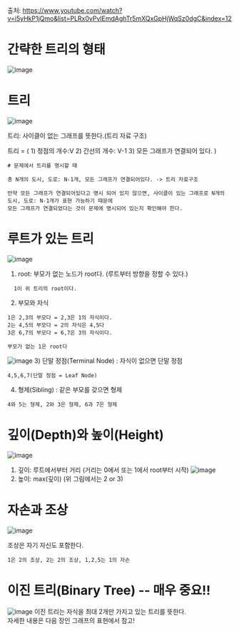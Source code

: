 출처: https://www.youtube.com/watch?v=i5yHkP1jQmo&list=PLRx0vPvlEmdAghTr5mXQxGpHjWqSz0dgC&index=12
# 간략한 트리의 형태
![image](https://user-images.githubusercontent.com/87055456/139835202-e019036f-4bc3-49b6-b154-f7e7f3eec2d2.png)

# 트리
![image](https://user-images.githubusercontent.com/87055456/139833434-b1108420-f91c-4f81-9527-c99b661cb84a.png)

트리: 사이클이 없는 그래프를 뜻한다.(트리 자료 구조)  

트리 = ( 1) 정점의 개수:V 2) 간선의 개수: V-1 3) 모든 그래프가 연결되어 있다. )  
```
# 문제에서 트리를 명시할 때

총 N개의 도시, 도로: N-1개, 모든 그래프가 연결되어있다. -> 트리 자료구조

만약 모든 그래프가 연결되어있다고 명시 되어 있지 않으면, 사이클이 있는 그래프로 N개의 도시, 도로: N-1개가 표현 가능하기 때문에
모든 그래프가 연결되었다는 것이 문제에 명시되어 있는지 확인해야 한다.
```

# 루트가 있는 트리

![image](https://user-images.githubusercontent.com/87055456/139833390-9ec9b2a5-5bd1-45e2-9cc3-1687cbac3907.png)


1) root: 부모가 없는 노드가 root다. (루트부터 방향을 정할 수 있다.)
```
  1이 위 트리의 root이다.   
```
2) 부모와 자식
```
1은 2,3의 부모다 = 2,3은 1의 자식이다.
2는 4,5의 부모다 = 2의 자식은 4,5다
3은 6,7의 부모다 = 6,7은 3의 자식이다.

부모가 없는 1은 root다
```
![image](https://user-images.githubusercontent.com/87055456/139833920-6d44a724-df02-49c3-a8df-0ef0290a0bcf.png)
3) 단말 정점(Terminal Node) : 자식이 없으면 단말 정점
```
4,5,6,7(단말 정점 = Leaf Node)
```
4) 형제(Sibling) : 같은 부모를 갖으면 형제
```
4와 5는 형제, 2와 3은 형제, 6과 7은 형제 
```

# 깊이(Depth)와 높이(Height)
![image](https://user-images.githubusercontent.com/87055456/139834399-31e638dc-5e36-4061-aff8-669dcc247317.png)
1) 깊이: 루트에서부터 거리 (거리는 0에서 또는 1에서 root부터 시작)
![image](https://user-images.githubusercontent.com/87055456/139834430-80e707f3-5ddb-488f-8fee-c31b534cf259.png)
2) 높이: max(깊이) (위 그림에서는 2 or 3)

# 자손과 조상
![image](https://user-images.githubusercontent.com/87055456/139834664-d1f3e6d3-8000-418b-833c-d61e8b29f990.png)

조상은 자기 자신도 포함한다.
```
1은 2의 조상, 2는 2의 조상, 1,2,5는 1의 자손
```
# 이진 트리(Binary Tree) -- 매우 중요!!
![image](https://user-images.githubusercontent.com/87055456/139834931-45c2fc58-e9ac-4fdd-ac9b-2d43c09e711c.png)
이진 트리는 자식을 최대 2개만 가지고 있는 트리를 뜻한다.  
자세한 내용은 다음 장인 그래프의 표현에서 참고!
